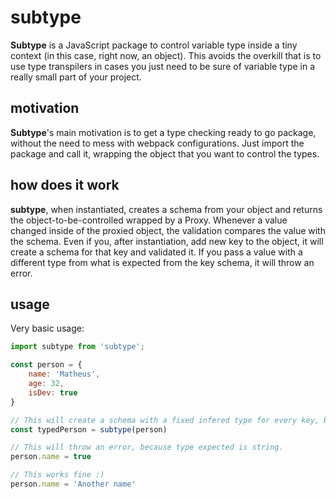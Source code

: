 # subtype

**Subtype** is a JavaScript package to control variable type inside a tiny context (in this case, right now, an object). 
This avoids the overkill that is to use type transpilers in cases you just need to be sure of variable type 
in a really small part of your project.

## motivation
**Subtype**'s main motivation is to get a type checking ready to go package, without the need to mess with webpack
configurations. Just import the package and call it, wrapping the object that you want to control the types.

## how does it work
**subtype**, when instantiated, creates a schema from your object and returns the object-to-be-controlled wrapped by a 
Proxy. Whenever a value changed inside of the proxied object, the validation compares the value with the schema. 
Even if you, after instantiation, add new key to the object, it will create a schema for that key and validated it.
If you pass a value with a different type from what is expected from the key schema, it will throw an error.

## usage

Very basic usage:
```javascript
import subtype from 'subtype';

const person = {
    name: 'Matheus',
    age: 32,
    isDev: true
}

// This will create a schema with a fixed infered type for every key, based on initial value.
const typedPerson = subtype(person)

// This will throw an error, because type expected is string.
person.name = true

// This works fine :)
person.name = 'Another name'
```
